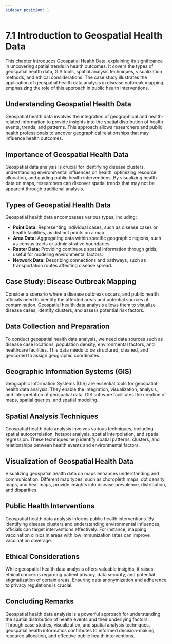 ```yaml
---
sidebar_position: 1
---
```


# 7.1 Introduction to Geospatial Health Data

This chapter introduces Geospatial Health Data, explaining its significance in uncovering spatial trends in health outcomes. It covers the types of geospatial health data, GIS tools, spatial analysis techniques, visualization methods, and ethical considerations. The case study illustrates the application of geospatial health data analysis in disease outbreak mapping, emphasizing the role of this approach in public health interventions.
## Understanding Geospatial Health Data

Geospatial health data involves the integration of geographical and health-related information to provide insights into the spatial distribution of health events, trends, and patterns. This approach allows researchers and public health professionals to uncover geographical relationships that may influence health outcomes.

## Importance of Geospatial Health Data

Geospatial data analysis is crucial for identifying disease clusters, understanding environmental influences on health, optimizing resource allocation, and guiding public health interventions. By visualizing health data on maps, researchers can discover spatial trends that may not be apparent through traditional analysis.

## Types of Geospatial Health Data

Geospatial health data encompasses various types, including:

- **Point Data:** Representing individual cases, such as disease cases or health facilities, as distinct points on a map.
- **Area Data:** Aggregating data within specific geographic regions, such as census tracts or administrative boundaries.
- **Raster Data:** Providing continuous spatial information through grids, useful for modeling environmental factors.
- **Network Data:** Describing connections and pathways, such as transportation routes affecting disease spread.

## Case Study: Disease Outbreak Mapping

Consider a scenario where a disease outbreak occurs, and public health officials need to identify the affected areas and potential sources of contamination. Geospatial health data analysis allows them to visualize disease cases, identify clusters, and assess potential risk factors.

## Data Collection and Preparation

To conduct geospatial health data analysis, we need data sources such as disease case locations, population density, environmental factors, and healthcare facilities. This data needs to be structured, cleaned, and geocoded to assign geographic coordinates.

## Geographic Information Systems (GIS)

Geographic Information Systems (GIS) are essential tools for geospatial health data analysis. They enable the integration, visualization, analysis, and interpretation of geospatial data. GIS software facilitates the creation of maps, spatial queries, and spatial modeling.

## Spatial Analysis Techniques

Geospatial health data analysis involves various techniques, including spatial autocorrelation, hotspot analysis, spatial interpolation, and spatial regression. These techniques help identify spatial patterns, clusters, and relationships between health events and environmental factors.

## Visualization of Geospatial Health Data

Visualizing geospatial health data on maps enhances understanding and communication. Different map types, such as choropleth maps, dot density maps, and heat maps, provide insights into disease prevalence, distribution, and disparities.

## Public Health Interventions

Geospatial health data analysis informs public health interventions. By identifying disease clusters and understanding environmental influences, officials can target interventions effectively. For instance, mapping vaccination clinics in areas with low immunization rates can improve vaccination coverage.

## Ethical Considerations

While geospatial health data analysis offers valuable insights, it raises ethical concerns regarding patient privacy, data security, and potential stigmatization of certain areas. Ensuring data anonymization and adherence to privacy regulations is crucial.

## Concluding Remarks

Geospatial health data analysis is a powerful approach for understanding the spatial distribution of health events and their underlying factors. Through case studies, visualization, and spatial analysis techniques, geospatial health informatics contributes to informed decision-making, resource allocation, and effective public health interventions.

